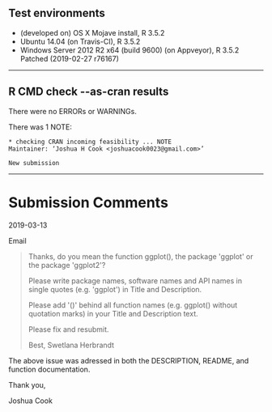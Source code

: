 ## Test environments
* (developed on) OS X Mojave install, R 3.5.2
* Ubuntu 14.04 (on Travis-CI), R 3.5.2
* Windows Server 2012 R2 x64 (build 9600) (on Appveyor), R 3.5.2 Patched (2019-02-27 r76167)

---

## R CMD check --as-cran results
There were no ERRORs or WARNINGs. 

There was 1 NOTE:

```
* checking CRAN incoming feasibility ... NOTE
Maintainer: ‘Joshua H Cook <joshuacook0023@gmail.com>’

New submission
```

---

# Submission Comments

2019-03-13

Email 

> Thanks, do you mean the function ggplot(), the package 'ggplot' or the package 'ggplot2'?
> 
> Please write package names, software names and API names in single quotes (e.g. 'ggplot') in Title and Description.
> 
> Please add '()' behind all function names (e.g. ggplot() without quotation marks) in your Title and Description text.
> 
> Please fix and resubmit.
> 
> Best,
> Swetlana Herbrandt

The above issue was adressed in both the DESCRIPTION, README, and function documentation.

Thank you,

Joshua Cook
